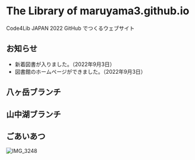 # The Library of maruyama3.github.io

Code4Lib JAPAN 2022 GitHub でつくるウェブサイト

## お知らせ

- 新着図書が入りました。（2022年9月3日）
- 図書館のホームページができました。（2022年9月3日）

## 八ヶ岳ブランチ

## 山中湖ブランチ

## ごあいあつ
![IMG_3248](https://user-images.githubusercontent.com/424224/188251800-e7febe34-d2fb-4535-a9c9-e32d2c8e7f8c.JPG)
